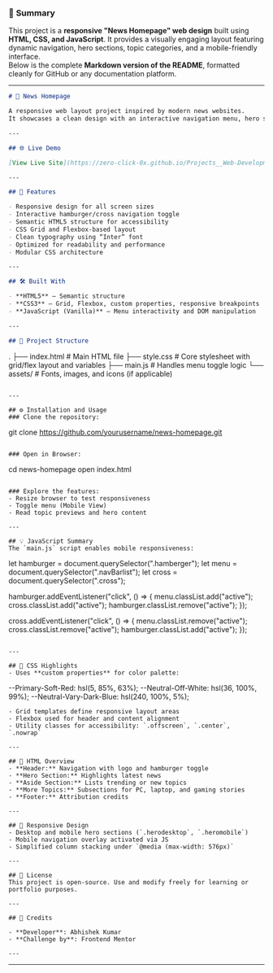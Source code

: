 ### 📝 **Summary**

This project is a **responsive "News Homepage" web design** built using **HTML, CSS, and JavaScript**. It provides a visually engaging layout featuring dynamic navigation, hero sections, topic categories, and a mobile-friendly interface.  
Below is the complete **Markdown version of the README**, formatted cleanly for GitHub or any documentation platform.

---

```markdown
# 📰 News Homepage

A responsive web layout project inspired by modern news websites.  
It showcases a clean design with an interactive navigation menu, hero section, categorized topics, and rich typography—fully optimized for mobile and desktop experiences.

---

## 🌐 Live Demo

[View Live Site](https://zero-click-0x.github.io/Projects__Web-Development/03_News__Homepage/)

---

## 🧠 Features

- Responsive design for all screen sizes
- Interactive hamburger/cross navigation toggle
- Semantic HTML5 structure for accessibility
- CSS Grid and Flexbox-based layout
- Clean typography using “Inter” font
- Optimized for readability and performance
- Modular CSS architecture

---

## 🛠️ Built With

- **HTML5** – Semantic structure
- **CSS3** – Grid, Flexbox, custom properties, responsive breakpoints
- **JavaScript (Vanilla)** – Menu interactivity and DOM manipulation

---

## 🧩 Project Structure
```

.
├── index.html # Main HTML file
├── style.css # Core stylesheet with grid/flex layout and variables
├── main.js # Handles menu toggle logic
└── assets/ # Fonts, images, and icons (if applicable)

```

---

## ⚙️ Installation and Usage
### Clone the repository:
```

git clone https://github.com/yourusername/news-homepage.git

```

### Open in Browser:
```

cd news-homepage
open index.html

```

### Explore the features:
- Resize browser to test responsiveness
- Toggle menu (Mobile View)
- Read topic previews and hero content

---

## 💡 JavaScript Summary
The `main.js` script enables mobile responsiveness:
```

let hamburger = document.querySelector(".hamberger");
let menu = document.querySelector(".navBarlist");
let cross = document.querySelector(".cross");

hamburger.addEventListener("click", () => {
menu.classList.add("active");
cross.classList.add("active");
hamburger.classList.remove("active");
});

cross.addEventListener("click", () => {
menu.classList.remove("active");
cross.classList.remove("active");
hamburger.classList.add("active");
});

```

---

## 🎨 CSS Highlights
- Uses **custom properties** for color palette:
```

--Primary-Soft-Red: hsl(5, 85%, 63%);
--Neutral-Off-White: hsl(36, 100%, 99%);
--Neutral-Vary-Dark-Blue: hsl(240, 100%, 5%);

```
- Grid templates define responsive layout areas
- Flexbox used for header and content alignment
- Utility classes for accessibility: `.offscreen`, `.center`, `.nowrap`

---

## 🧮 HTML Overview
- **Header:** Navigation with logo and hamburger toggle
- **Hero Section:** Highlights latest news
- **Aside Section:** Lists trending or new topics
- **More Topics:** Subsections for PC, laptop, and gaming stories
- **Footer:** Attribution credits

---

## 📱 Responsive Design
- Desktop and mobile hero sections (`.herodesktop`, `.heromobile`)
- Mobile navigation overlay activated via JS
- Simplified column stacking under `@media (max-width: 576px)`

---

## 🔖 License
This project is open-source. Use and modify freely for learning or portfolio purposes.

---

## 👤 Credits

- **Developer**: Abhishek Kumar
- **Challenge by**: Frontend Mentor

---
```

---
